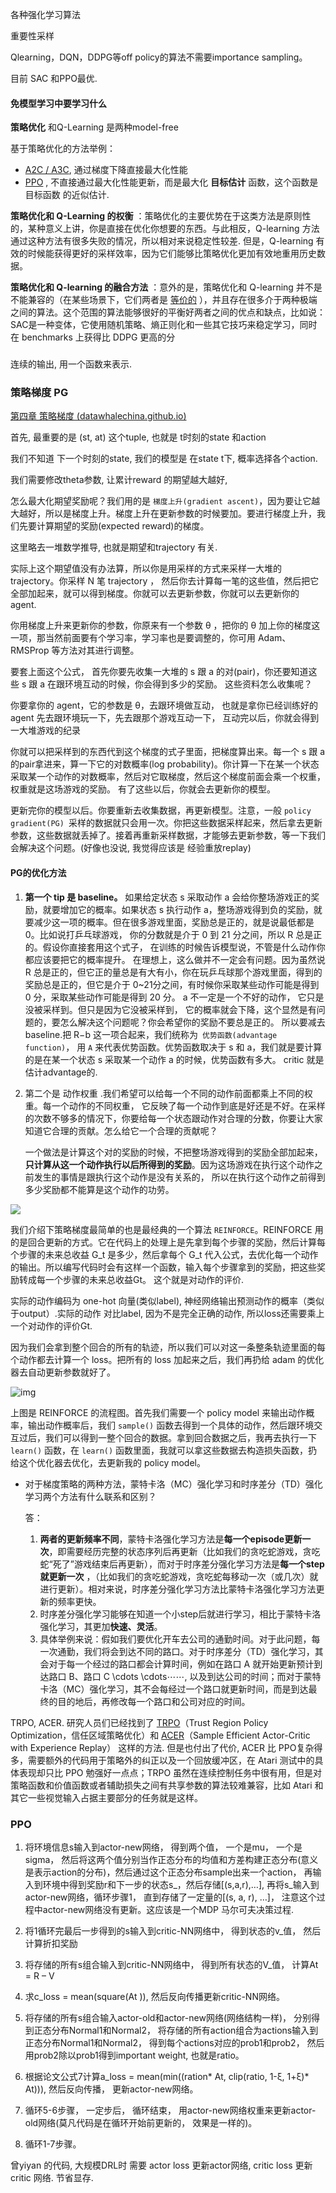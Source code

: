 各种强化学习算法





重要性采样 

Qlearning，DQN，DDPG等off policy的算法不需要importance sampling。





目前  SAC 和PPO最优.



#### 免模型学习中要学习什么

**策略优化**  和Q-Learning 是两种model-free

基于策略优化的方法举例：

- [A2C / A3C](https://arxiv.org/abs/1602.01783), 通过梯度下降直接最大化性能
- [PPO](https://arxiv.org/abs/1707.06347) , 不直接通过最大化性能更新，而是最大化 **目标估计** 函数，这个函数是目标函数 的近似估计.



**策略优化和 Q-Learning 的权衡** ：策略优化的主要优势在于这类方法是原则性的，某种意义上讲，你是直接在优化你想要的东西。与此相反，Q-learning 方法通过这种方法有很多失败的情况，所以相对来说稳定性较差.  但是，Q-learning 有效的时候能获得更好的采样效率，因为它们能够比策略优化更加有效地重用历史数据。

**策略优化和 Q-learning 的融合方法** ：意外的是，策略优化和 Q-learning 并不是不能兼容的（在某些场景下，它们两者是 [等价的](https://arxiv.org/abs/1704.06440) ），并且存在很多介于两种极端之间的算法。这个范围的算法能够很好的平衡好两者之间的优点和缺点，比如说：SAC是一种变体，它使用随机策略、熵正则化和一些其它技巧来稳定学习，同时在 benchmarks 上获得比 DDPG 更高的分

### 

连续的输出, 用一个函数来表示.

### 策略梯度 PG

[第四章 策略梯度 (datawhalechina.github.io)](https://datawhalechina.github.io/easy-rl/#/chapter4/chapter4)

首先, 最重要的是 (st, at) 这个tuple, 也就是 t时刻的state 和action

我们不知道 下一个时刻的state,  我们的模型是 在state t下, 概率选择各个action.

我们需要修改theta参数,  让累计reward 的期望越大越好,

怎么最大化期望奖励呢？我们用的是 `梯度上升(gradient ascent)`，因为要让它越大越好，所以是梯度上升。梯度上升在更新参数的时候要加。要进行梯度上升，我们先要计算期望的奖励(expected reward)的梯度。

这里略去一堆数学推导, 也就是期望和trajectory 有关. 

实际上这个期望值没有办法算，所以你是用采样的方式来采样一大堆的trajectory。你采样 N 笔 trajectory ， 然后你去计算每一笔的这些值，然后把它全部加起来，就可以得到梯度。你就可以去更新参数，你就可以去更新你的 agent.

你用梯度上升来更新你的参数，你原来有一个参数 θ ，把你的 θ 加上你的梯度这一项，那当然前面要有个学习率，学习率也是要调整的，你可用 Adam、RMSProp 等方法对其进行调整。

要套上面这个公式， 首先你要先收集一大堆的 s 跟 a 的对(pair)，你还要知道这些 s 跟 a 在跟环境互动的时候，你会得到多少的奖励。 这些资料怎么收集呢？

你要拿你的 agent，它的参数是 θ，去跟环境做互动， 也就是拿你已经训练好的 agent 先去跟环境玩一下，先去跟那个游戏互动一下， 互动完以后，你就会得到一大堆游戏的纪录

你就可以把采样到的东西代到这个梯度的式子里面，把梯度算出来。每一个 s 跟 a 的pair拿进来，算一下它的对数概率(log probability)。你计算一下在某一个状态采取某一个动作的对数概率，然后对它取梯度，然后这个梯度前面会乘一个权重，权重就是这场游戏的奖励。 有了这些以后，你就会去更新你的模型。

更新完你的模型以后。你要重新去收集数据，再更新模型。注意，一般 `policy gradient(PG) `采样的数据就只会用一次。你把这些数据采样起来，然后拿去更新参数，这些数据就丢掉了。接着再重新采样数据，才能够去更新参数，等一下我们会解决这个问题。(好像也没说, 我觉得应该是  经验重放replay)

#### PG的优化方法

1. **第一个 tip 是  baseline。** 如果给定状态 s 采取动作 a 会给你整场游戏正的奖励，就要增加它的概率。如果状态 s 执行动作 a，整场游戏得到负的奖励，就要减少这一项的概率。但在很多游戏里面，奖励总是正的，就是说最低都是 0。比如说打乒乓球游戏， 你的分数就是介于 0 到 21 分之间，所以 R 总是正的。假设你直接套用这个式子， 在训练的时候告诉模型说，不管是什么动作你都应该要把它的概率提升。 在理想上，这么做并不一定会有问题。因为虽然说 R 总是正的，但它正的量总是有大有小，你在玩乒乓球那个游戏里面，得到的奖励总是正的，但它是介于 0~21分之间，有时候你采取某些动作可能是得到 0 分，采取某些动作可能是得到 20 分。 a 不一定是一个不好的动作， 它只是没被采样到。但只是因为它没被采样到， 它的概率就会下降，这个显然是有问题的，要怎么解决这个问题呢？你会希望你的奖励不要总是正的。  所以要减去 baseline.把 R−b 这一项合起来，我们统称为` 优势函数(advantage function)`， 用 `A` 来代表优势函数。优势函数取决于 s 和 a，我们就是要计算的是在某一个状态 s 采取某一个动作 a 的时候，优势函数有多大。 critic 就是估计advantage的.

2. 第二个是  动作权重 .我们希望可以给每一个不同的动作前面都乘上不同的权重。每一个动作的不同权重， 它反映了每一个动作到底是好还是不好。在采样的次数不够多的情况下，你要给每一个状态跟动作对合理的分数，你要让大家知道它合理的贡献。怎么给它一个合理的贡献呢？

   一个做法是计算这个对的奖励的时候，不把整场游戏得到的奖励全部加起来，**只计算从这一个动作执行以后所得到的奖励**。因为这场游戏在执行这个动作之前发生的事情是跟执行这个动作是没有关系的， 所以在执行这个动作之前得到多少奖励都不能算是这个动作的功劳。

   

 ![](https://datawhalechina.github.io/easy-rl/chapter4/img/4.21.png)

我们介绍下策略梯度最简单的也是最经典的一个算法 `REINFORCE`。REINFORCE 用的是回合更新的方式。它在代码上的处理上是先拿到每个步骤的奖励，然后计算每个步骤的未来总收益 G_t 是多少，然后拿每个 G_t 代入公式，去优化每一个动作的输出。所以编写代码时会有这样一个函数，输入每个步骤拿到的奖励，把这些奖励转成每一个步骤的未来总收益Gt。 这个就是对动作的评价.

实际的动作编码为  one-hot 向量(类似label), 神经网络输出预测动作的概率（类似于output）.实际的动作 对比label, 因为不是完全正确的动作, 所以loss还需要乘上一个对动作的评价Gt.

因为我们会拿到整个回合的所有的轨迹，所以我们可以对这一条整条轨迹里面的每个动作都去计算一个 loss。把所有的 loss 加起来之后，我们再扔给 adam 的优化器去自动更新参数就好了。

![img](https://datawhalechina.github.io/easy-rl/chapter4/img/4.28.png)

上图是 REINFORCE 的流程图。首先我们需要一个 policy model 来输出动作概率，输出动作概率后，我们 `sample()` 函数去得到一个具体的动作，然后跟环境交互过后，我们可以得到一整个回合的数据。拿到回合数据之后，我再去执行一下 `learn()` 函数，在 `learn()` 函数里面，我就可以拿这些数据去构造损失函数，扔给这个优化器去优化，去更新我的 policy model。



- 对于梯度策略的两种方法，蒙特卡洛（MC）强化学习和时序差分（TD）强化学习两个方法有什么联系和区别？

  答：

  1. **两者的更新频率不同**，蒙特卡洛强化学习方法是**每一个episode更新一次**，即需要经历完整的状态序列后再更新（比如我们的贪吃蛇游戏，贪吃蛇“死了”游戏结束后再更新），而对于时序差分强化学习方法是**每一个step就更新一次** ，（比如我们的贪吃蛇游戏，贪吃蛇每移动一次（或几次）就进行更新）。相对来说，时序差分强化学习方法比蒙特卡洛强化学习方法更新的频率更快。
  2. 时序差分强化学习能够在知道一个小step后就进行学习，相比于蒙特卡洛强化学习，其更加**快速、灵活**。
  3. 具体举例来说：假如我们要优化开车去公司的通勤时间。对于此问题，每一次通勤，我们将会到达不同的路口。对于时序差分（TD）强化学习，其会对于每一个经过的路口都会计算时间，例如在路口 A 就开始更新预计到达路口 B、路口 C \cdots \cdots⋯⋯, 以及到达公司的时间；而对于蒙特卡洛（MC）强化学习，其不会每经过一个路口就更新时间，而是到达最终的目的地后，再修改每一个路口和公司对应的时间。

TRPO, ACER. 研究人员们已经找到了 [TRPO](https://link.zhihu.com/?target=https%3A//arxiv.org/abs/1502.05477)（Trust Region Policy Optimization，信任区域策略优化）和 [ACER](https://link.zhihu.com/?target=https%3A//arxiv.org/abs/1611.01224)（Sample Efficient Actor-Critic with Experience Replay） 这样的方法. 但是也付出了代价, ACER 比 PPO复杂得多，需要额外的代码用于策略外的纠正以及一个回放缓冲区，在 Atari 测试中的具体表现却只比 PPO 勉强好一点点；TRPO 虽然在连续控制任务中很有用，但是对策略函数和价值函数或者辅助损失之间有共享参数的算法较难兼容，比如 Atari 和其它一些视觉输入占据主要部分的任务就是这样。

### PPO

1. 将环境信息s输入到actor-new网络， 得到两个值， 一个是mu， 一个是sigma， 然后将这两个值分别当作正态分布的均值和方差构建正态分布(意义是表示action的分布)，然后通过这个正态分布sample出来一个action， 再输入到环境中得到奖励r和下一步的状态s_，然后存储[(s,a,r),…], 再将s_输入到actor-new网络，循环步骤1， 直到存储了一定量的[(s, a, r), …]， 注意这个过程中actor-new网络没有更新。这应该是一个MDP 马尔可夫决策过程.

2. 将1循环完最后一步得到的s输入到critic-NN网络中， 得到状态的v_值， 然后计算折扣奖励

3. 将存储的所有s组合输入到critic-NN网络中， 得到所有状态的V_值， 计算At = R – V 

4. 求c_loss = mean(square(At )), 然后反向传播更新critic-NN网络。

5. 将存储的所有s组合输入actor-old和actor-new网络(网络结构一样)， 分别得到正态分布Normal1和Normal2， 将存储的所有action组合为actions输入到正态分布Normal1和Normal2， 得到每个actions对应的prob1和prob2， 然后用prob2除以prob1得到important weight, 也就是ratio。

6. 根据论文公式7计算a_loss = mean(min((ration* At, clip(ratio, 1-ξ, 1+ξ)* At))), 然后反向传播， 更新actor-new网络。

7. 循环5-6步骤， 一定步后， 循环结束， 用actor-new网络权重来更新actor-old网络(莫凡代码是在循环开始前更新的， 效果是一样的)。

8. 循环1-7步骤。


曾yiyan 的代码, 大规模DRL时 需要 actor loss 更新actor网络,  critic loss 更新 critic 网络.  节省显存. 

